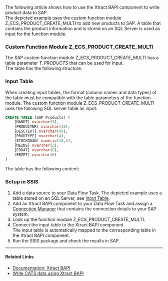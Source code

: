 The following article shows how to use the Xtract BAPI component to write product data to SAP.\
The depicted example uses the custom function module Z_ECS_PRODUCT_CREATE_MULTI to add new products to SAP. A table that contains the product information and is stored on an SQL Server is used as input for the function module.

### Custom Function Module Z_ECS_PRODUCT_CREATE_MULTI

The SAP custom function module Z_ECS_PRODUCT_CREATE_MULTI has a table parameter *T_PRODUCTS* that can be used for input.\
The table has the following structure:

### Input Table

When creating input tables, the format (column names and data types) of the table must be compatible with the table parameters of the function module. The custom function module Z_ECS_PRODUCT_CREATE_MULTI uses the following SQL server table as input:

```sql
CREATE TABLE [SAP Products] (
    [MANDT] nvarchar(3), 
    [PRODUCTNR] nvarchar(18),
    [DESCTEXT] nvarchar(40),
    [PRODTYPE] nvarchar(4),
    [STOCKQUAN] numeric(18,3),
    [MEINS] nvarchar(3),
    [ERDAT] nvarchar(8),
    [ERZET] nvarchar(6)
)

```

The table has the following content:

### Setup in SSIS

1. Add a data source to your Data Flow Task. The depicted example uses a table stored on an SQL Server, see [Input Table](#input-table).
1. Add an Xtract BAPI component to your Data Flow Task and assign a [Connection Manager](../../documentation/sap-connection/#assign-connection-managers-to-xtract-components) that contains the connection details to your SAP system.
1. Look up the function module Z_ECS_PRODUCT_CREATE_MULTI.
1. Connect the input table to the Xtract BAPI component.\
   The input table is automatically mapped to the corresponding table in the Xtract BAPI component.
1. Run the SSIS package and check the results in SAP.

______________________________________________________________________

#### Related Links

- [Documentation: Xtract BAPI](../../documentation/bapi/)
- [Write CATS data using Xtract BAPI](../write-cats-data-to-sap/)
